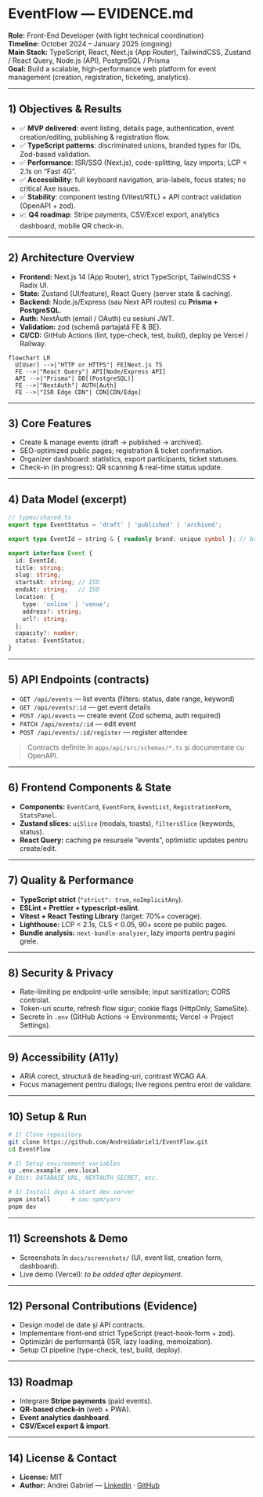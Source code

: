 # EventFlow — EVIDENCE.md

**Role:** Front-End Developer (with light technical coordination)  
**Timeline:** October 2024 – January 2025 (ongoing)  
**Main Stack:** TypeScript, React, Next.js (App Router), TailwindCSS, Zustand / React Query, Node.js (API), PostgreSQL / Prisma  
**Goal:** Build a scalable, high-performance web platform for event management (creation, registration, ticketing, analytics).

---

## 1) Objectives & Results

- ✅ **MVP delivered**: event listing, details page, authentication, event creation/editing, publishing & registration flow.  
- ✅ **TypeScript patterns**: discriminated unions, branded types for IDs, Zod-based validation.  
- ✅ **Performance**: ISR/SSG (Next.js), code-splitting, lazy imports; LCP < 2.1s on “Fast 4G”.  
- ✅ **Accessibility**: full keyboard navigation, aria-labels, focus states; no critical Axe issues.  
- ✅ **Stability**: component testing (Vitest/RTL) + API contract validation (OpenAPI + zod).  
- 📈 **Q4 roadmap**: Stripe payments, CSV/Excel export, analytics dashboard, mobile QR check-in.

---


## 2) Architecture Overview

- **Frontend:** Next.js 14 (App Router), strict TypeScript, TailwindCSS + Radix UI.  
- **State:** Zustand (UI/feature), React Query (server state & caching).  
- **Backend:** Node.js/Express (sau Next API routes) cu **Prisma + PostgreSQL**.  
- **Auth:** NextAuth (email / OAuth) cu sesiuni JWT.  
- **Validation:** zod (schemă partajată FE & BE).  
- **CI/CD:** GitHub Actions (lint, type-check, test, build), deploy pe Vercel / Railway.

```mermaid
flowchart LR
  U[User] -->|"HTTP or HTTPS"| FE[Next.js TS
  FE -->|"React Query"| API[Node/Express API]
  API -->|"Prisma"| DB[(PostgreSQL)]
  FE -->|"NextAuth"| AUTH[Auth]
  FE -->|"ISR Edge CDN"| CDN[CDN/Edge]
```

---


## 3) Core Features

- Create & manage events (draft → published → archived).  
- SEO-optimized public pages; registration & ticket confirmation.  
- Organizer dashboard: statistics, export participants, ticket statuses.  
- Check-in (in progress): QR scanning & real-time status update.

---

## 4) Data Model (excerpt)

```ts
// types/shared.ts
export type EventStatus = 'draft' | 'published' | 'archived';

export type EventId = string & { readonly brand: unique symbol }; // branded type

export interface Event {
  id: EventId;
  title: string;
  slug: string;
  startsAt: string; // ISO
  endsAt: string;   // ISO
  location: {
    type: 'online' | 'venue';
    address?: string;
    url?: string;
  };
  capacity?: number;
  status: EventStatus;
}
```

---

## 5) API Endpoints (contracts)

- `GET /api/events` — list events (filters: status, date range, keyword)  
- `GET /api/events/:id` — get event details  
- `POST /api/events` — create event (Zod schema, auth required)  
- `PATCH /api/events/:id` — edit event  
- `POST /api/events/:id/register` — register attendee  

> Contracts definite în `apps/api/src/schemas/*.ts` și documentate cu OpenAPI.

---

## 6) Frontend Components & State

- **Components:** `EventCard`, `EventForm`, `EventList`, `RegistrationForm`, `StatsPanel`.  
- **Zustand slices:** `uiSlice` (modals, toasts), `filtersSlice` (keywords, status).  
- **React Query:** caching pe resursele “events”, optimistic updates pentru create/edit.

---

## 7) Quality & Performance

- **TypeScript strict** (`"strict": true`, `noImplicitAny`).  
- **ESLint + Prettier + typescript-eslint**.  
- **Vitest + React Testing Library** (target: 70%+ coverage).  
- **Lighthouse:** LCP < 2.1s, CLS < 0.05, 90+ score pe public pages.  
- **Bundle analysis:** `next-bundle-analyzer`, lazy imports pentru pagini grele.

---

## 8) Security & Privacy

- Rate-limiting pe endpoint-urile sensibile; input sanitization; CORS controlat.  
- Token-uri scurte, refresh flow sigur; cookie flags (HttpOnly, SameSite).  
- Secrete în `.env` (GitHub Actions → Environments; Vercel → Project Settings).

---

## 9) Accessibility (A11y)

- ARIA corect, structură de heading-uri, contrast WCAG AA.  
- Focus management pentru dialogs; live regions pentru erori de validare.

---

## 10) Setup & Run

```bash
# 1) Clone repository
git clone https://github.com/AndreiGabriel1/EventFlow.git
cd EventFlow

# 2) Setup environment variables
cp .env.example .env.local
# Edit: DATABASE_URL, NEXTAUTH_SECRET, etc.

# 3) Install deps & start dev server
pnpm install      # sau npm/yarn
pnpm dev
```

---

## 11) Screenshots & Demo

- Screenshots în `docs/screenshots/` (UI, event list, creation form, dashboard).  
- Live demo (Vercel): _to be added after deployment_.

---

## 12) Personal Contributions (Evidence)

- Design model de date și API contracts.  
- Implementare front-end strict TypeScript (react-hook-form + zod).  
- Optimizări de performanță (ISR, lazy loading, memoization).  
- Setup CI pipeline (type-check, test, build, deploy).

---

## 13) Roadmap

- Integrare **Stripe payments** (paid events).  
- **QR-based check-in** (web + PWA).  
- **Event analytics dashboard**.  
- **CSV/Excel export & import**.

---

## 14) License & Contact

- **License:** MIT  
- **Author:** Andrei Gabriel — [LinkedIn](https://www.linkedin.com/in/andrei-gabriel-dinu-173240251/) · [GitHub](https://github.com/AndreiGabriel1)
